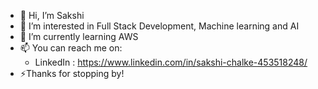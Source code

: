 - 👋 Hi, I’m Sakshi
- 👀 I’m interested in Full Stack Development, Machine learning and AI
- 🌱 I’m currently learning AWS
- 📫 You can reach me on:
     - LinkedIn : https://www.linkedin.com/in/sakshi-chalke-453518248/
- ⚡Thanks for stopping by!

<!---
Skchlke/Skchlke is a ✨ special ✨ repository because its `README.md` (this file) appears on your GitHub profile.
You can click the Preview link to take a look at your changes.
--->
